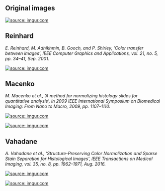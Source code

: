 ## Original images

<a href="https://imgur.com/6nCgins"><img src="https://i.imgur.com/6nCgins.png" title="source: imgur.com" /></a>

## Reinhard

*E. Reinhard, M. Adhikhmin, B. Gooch, and P. Shirley, ‘Color transfer between images’, IEEE Computer Graphics and Applications, vol. 21, no. 5, pp. 34–41, Sep. 2001.*


<a href="https://imgur.com/Gsg4uC5"><img src="https://i.imgur.com/Gsg4uC5.png" title="source: imgur.com" /></a>

## Macenko

*M. Macenko et al., ‘A method for normalizing histology slides for quantitative analysis’, in 2009 IEEE International Symposium on Biomedical Imaging: From Nano to Macro, 2009, pp. 1107–1110.*


<a href="https://imgur.com/3YpwQso"><img src="https://i.imgur.com/3YpwQso.png" title="source: imgur.com" /></a>

<a href="https://imgur.com/DEqYbGF"><img src="https://i.imgur.com/DEqYbGF.png" title="source: imgur.com" /></a>

## Vahadane

*A. Vahadane et al., ‘Structure-Preserving Color Normalization and Sparse Stain Separation for Histological Images’, IEEE Transactions on Medical Imaging, vol. 35, no. 8, pp. 1962–1971, Aug. 2016.*

<a href="https://imgur.com/uKMCi9D"><img src="https://i.imgur.com/uKMCi9D.png" title="source: imgur.com" /></a>

<a href="https://imgur.com/B9qVPPg"><img src="https://i.imgur.com/B9qVPPg.png" title="source: imgur.com" /></a>